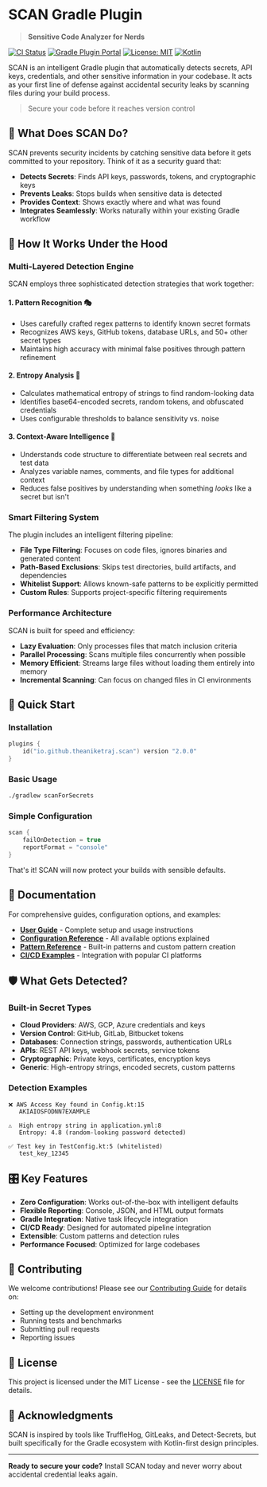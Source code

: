 # SCAN Gradle Plugin

> **Sensitive Code Analyzer for Nerds**

[![CI Status](https://github.com/theaniketraj/SCAN/actions/workflows/ci.yml/badge.svg)](https://github.com/theaniketraj/SCAN/actions/workflows/ci.yml)
[![Gradle Plugin Portal](https://img.shields.io/gradle-plugin-portal/v/io.github.theaniketraj.scan)](https://plugins.gradle.org/plugin/io.github.theaniketraj.scan)
[![License: MIT](https://img.shields.io/badge/License-MIT-yellow.svg)](https://opensource.org/licenses/MIT)
[![Kotlin](https://img.shields.io/badge/kotlin-2.0.20-blue.svg?logo=kotlin)](http://kotlinlang.org)

SCAN is an intelligent Gradle plugin that automatically detects secrets, API keys, credentials, and other sensitive information in your codebase. It acts as your first line of defense against accidental security leaks by scanning files during your build process.

> Secure your code before it reaches version control

## 🎯 What Does SCAN Do?

SCAN prevents security incidents by catching sensitive data before it gets committed to your repository. Think of it as a security guard that:

- **Detects Secrets**: Finds API keys, passwords, tokens, and cryptographic keys
- **Prevents Leaks**: Stops builds when sensitive data is detected
- **Provides Context**: Shows exactly where and what was found
- **Integrates Seamlessly**: Works naturally within your existing Gradle workflow

## 🔬 How It Works Under the Hood

### Multi-Layered Detection Engine

SCAN employs three sophisticated detection strategies that work together:

#### 1. **Pattern Recognition** 🎭

- Uses carefully crafted regex patterns to identify known secret formats
- Recognizes AWS keys, GitHub tokens, database URLs, and 50+ other secret types
- Maintains high accuracy with minimal false positives through pattern refinement

#### 2. **Entropy Analysis** 🧮

- Calculates mathematical entropy of strings to find random-looking data
- Identifies base64-encoded secrets, random tokens, and obfuscated credentials
- Uses configurable thresholds to balance sensitivity vs. noise

#### 3. **Context-Aware Intelligence** 🧠

- Understands code structure to differentiate between real secrets and test data
- Analyzes variable names, comments, and file types for additional context
- Reduces false positives by understanding when something *looks* like a secret but isn't

### Smart Filtering System

The plugin includes an intelligent filtering pipeline:

- **File Type Filtering**: Focuses on code files, ignores binaries and generated content
- **Path-Based Exclusions**: Skips test directories, build artifacts, and dependencies
- **Whitelist Support**: Allows known-safe patterns to be explicitly permitted
- **Custom Rules**: Supports project-specific filtering requirements

### Performance Architecture

SCAN is built for speed and efficiency:

- **Lazy Evaluation**: Only processes files that match inclusion criteria
- **Parallel Processing**: Scans multiple files concurrently when possible
- **Memory Efficient**: Streams large files without loading them entirely into memory
- **Incremental Scanning**: Can focus on changed files in CI environments

## 🚀 Quick Start

### Installation

```kotlin
plugins {
    id("io.github.theaniketraj.scan") version "2.0.0"
}
```

### Basic Usage

```bash
./gradlew scanForSecrets
```

### Simple Configuration

```kotlin
scan {
    failOnDetection = true
    reportFormat = "console"
}
```

That's it! SCAN will now protect your builds with sensible defaults.

## 📖 Documentation

For comprehensive guides, configuration options, and examples:

- **[User Guide](docs/user-guide.md)** - Complete setup and usage instructions
- **[Configuration Reference](docs/configuration-reference.md)** - All available options explained
- **[Pattern Reference](docs/pattern-reference.md)** - Built-in patterns and custom pattern creation
- **[CI/CD Examples](docs/examples/ci-cd-integration/)** - Integration with popular CI platforms

## 🛡️ What Gets Detected?

### Built-in Secret Types

- **Cloud Providers**: AWS, GCP, Azure credentials and keys
- **Version Control**: GitHub, GitLab, Bitbucket tokens
- **Databases**: Connection strings, passwords, authentication URLs
- **APIs**: REST API keys, webhook secrets, service tokens
- **Cryptographic**: Private keys, certificates, encryption keys
- **Generic**: High-entropy strings, encoded secrets, custom patterns

### Detection Examples

```pgsql
❌ AWS Access Key found in Config.kt:15
   AKIAIOSFODNN7EXAMPLE

⚠️  High entropy string in application.yml:8  
   Entropy: 4.8 (random-looking password detected)

✅ Test key in TestConfig.kt:5 (whitelisted)
   test_key_12345
```

## 🎛️ Key Features

- **Zero Configuration**: Works out-of-the-box with intelligent defaults
- **Flexible Reporting**: Console, JSON, and HTML output formats
- **Gradle Integration**: Native task lifecycle integration
- **CI/CD Ready**: Designed for automated pipeline integration
- **Extensible**: Custom patterns and detection rules
- **Performance Focused**: Optimized for large codebases

## 🤝 Contributing

We welcome contributions! Please see our [Contributing Guide](Contributing-guide.md) for details on:

- Setting up the development environment
- Running tests and benchmarks
- Submitting pull requests
- Reporting issues

## 📄 License

This project is licensed under the MIT License - see the [LICENSE](https://github.com/theaniketraj/SCAN/blob/main/LICENSE) file for details.

## 🙏 Acknowledgments

SCAN is inspired by tools like TruffleHog, GitLeaks, and Detect-Secrets, but built specifically for the Gradle ecosystem with Kotlin-first design principles.

---

**Ready to secure your code?** Install SCAN today and never worry about accidental credential leaks again.
